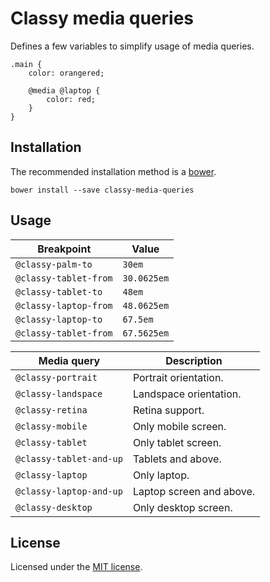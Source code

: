 # Classy media queries

Defines a few variables to simplify usage of media queries.

```less
.main {
    color: orangered;

    @media @laptop {
        color: red;
    }
}
```

## Installation

The recommended installation method is a [bower](http://bower.io).

```shell
bower install --save classy-media-queries
```

## Usage

Breakpoint | Value
---|---
`@classy-palm-to` | `30em`
`@classy-tablet-from` | `30.0625em`
`@classy-tablet-to` | `48em`
`@classy-laptop-from` | `48.0625em`
`@classy-laptop-to` | `67.5em`
`@classy-tablet-from` | `67.5625em`


Media query | Description
---|---
`@classy-portrait` | Portrait orientation.
`@classy-landspace` | Landspace orientation.
`@classy-retina` | Retina support.
`@classy-mobile` | Only mobile screen.
`@classy-tablet` | Only tablet screen.
`@classy-tablet-and-up` | Tablets and above.
`@classy-laptop` | Only laptop.
`@classy-laptop-and-up` | Laptop screen and above.
`@classy-desktop` | Only desktop screen.

## License

Licensed under the [MIT license](http://mit-license.org/vitalk).
